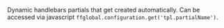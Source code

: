 Dynamic handlebars partials that get created automatically.
Can be accessed via javascript ```ffglobal.configuration.get('tpl.partialName')```.
